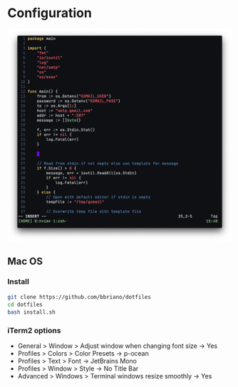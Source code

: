 # Configuration

![](screen_shots/2020-11-28.png)

## Mac OS

### Install

```bash
git clone https://github.com/bbriano/dotfiles
cd dotfiles
bash install.sh
```

### iTerm2 options

- General > Window > Adjust window when changing font size -> Yes
- Profiles > Colors > Color Presets -> p-ocean
- Profiles > Text > Font -> JetBrains Mono
- Profiles > Window > Style -> No Title Bar
- Advanced > Windows > Terminal windows resize smoothly -> Yes
